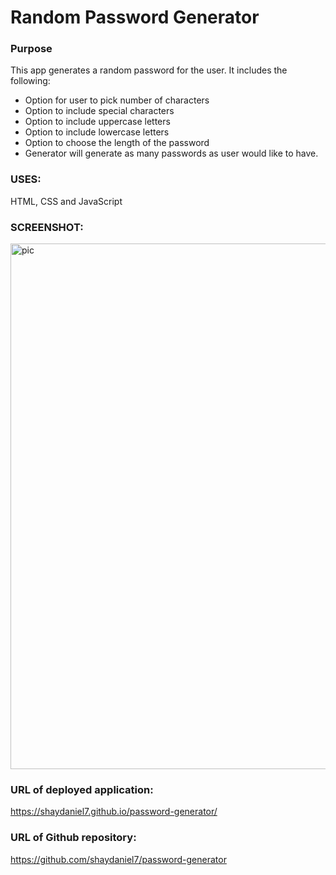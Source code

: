 # Random Password Generator

### Purpose
This app generates a random password for the user. It includes the following:

  * Option for user to pick number of characters
  * Option to include special characters 
  * Option to include uppercase letters
  * Option to include lowercase letters
  * Option to choose the length of the password
  * Generator will generate as many passwords as user would like to have.

### USES: 
HTML, CSS and JavaScript

### SCREENSHOT:

<img width="841" alt="pic" src="https://user-images.githubusercontent.com/67557233/90947238-1eb0a680-e3e9-11ea-8368-430f40384d78.png">

### URL of deployed application: 
https://shaydaniel7.github.io/password-generator/

### URL of Github repository: 
https://github.com/shaydaniel7/password-generator
